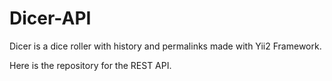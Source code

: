 Dicer-API
=========

Dicer is a dice roller with history and permalinks made with Yii2 Framework.

Here is the repository for the REST API.